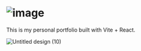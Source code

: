 # ![image](https://github.com/DevFreAkeD/Dev-FreAkeD-Portfolio/assets/32740788/4ee34f2f-02bf-4d46-969b-c5099c3c3f16)

This is my personal portfolio built with Vite + React.

![Untitled design (10)](https://github.com/DevFreAkeD/Dev-FreAkeD-Portfolio/assets/32740788/531914e5-ca04-48c3-bf47-8111fb6dbf51)



